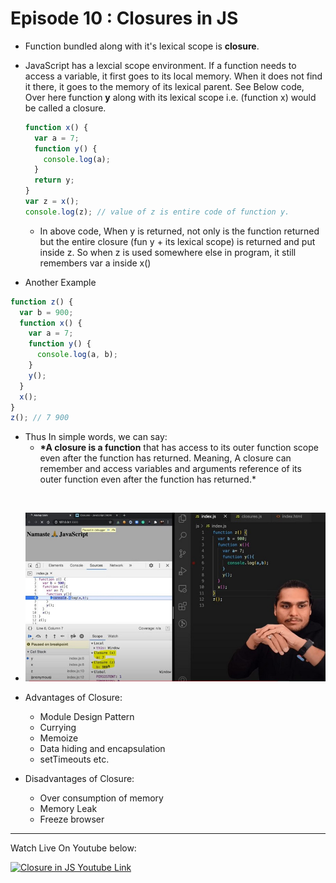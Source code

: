 # Episode 10 : Closures in JS

- Function bundled along with it's lexical scope is **closure**.

- JavaScript has a lexcial scope environment. If a function needs to access a variable, it first goes to its local memory. When it does not find it there, it goes to the memory of its lexical parent. See Below code, Over here function **y** along with its lexical scope i.e. (function x) would be called a closure.

  ```js
  function x() {
    var a = 7;
    function y() {
      console.log(a);
    }
    return y;
  }
  var z = x();
  console.log(z); // value of z is entire code of function y.
  ```

  - In above code, When y is returned, not only is the function returned but the entire closure (fun y + its lexical scope) is returned and put inside z. So when z is used somewhere else in program, it still remembers var a inside x()

- Another Example

```js
function z() {
  var b = 900;
  function x() {
    var a = 7;
    function y() {
      console.log(a, b);
    }
    y();
  }
  x();
}
z(); // 7 900
```

- Thus In simple words, we can say:
  - **\*A closure is a function** that has access to its outer function scope even after the function has returned. Meaning, A closure can remember and access variables and arguments reference of its outer function even after the function has returned.\*

<br>

- ![Closure Explaination](../assets/closure.jpg "Lexical Scope")

- Advantages of Closure:

  - Module Design Pattern
  - Currying
  - Memoize
  - Data hiding and encapsulation
  - setTimeouts etc.

- Disadvantages of Closure:
  - Over consumption of memory
  - Memory Leak
  - Freeze browser

<hr>

Watch Live On Youtube below:

<a href="https://www.youtube.com/watch?v=qikxEIxsXco&ab_channel=AkshaySaini" target="_blank"><img src="https://img.youtube.com/vi/qikxEIxsXco/0.jpg" width="750"
alt="Closure in JS Youtube Link"/></a>
